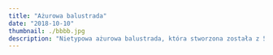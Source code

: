 ```yaml
---
title: "Ażurowa balustrada"
date: "2018-10-10"
thumbnail: ./bbbb.jpg
description: "Nietypowa ażurowa balustrada, która stworzona została z 5mm stali, wycinanej laserowo. Po mimo ciężkiego materiału, ażurowa konstrukcja oraz jasna kolorystyka nadały jej lekkości i oryginalności."
---
```

